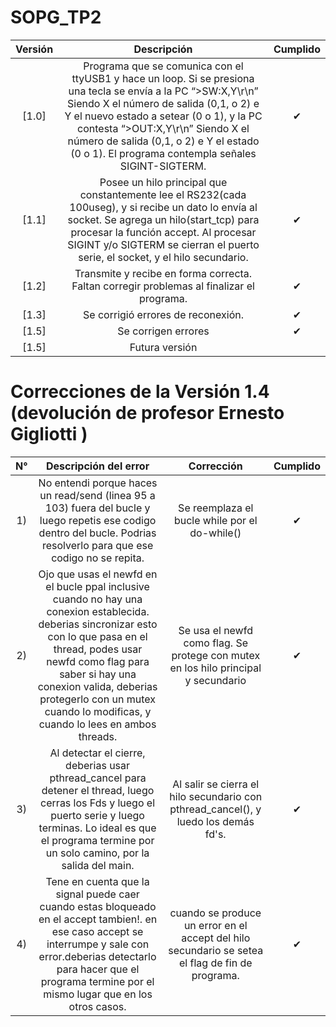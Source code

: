 # SOPG_TP2

| Versión | Descripción | Cumplido |
| :-: | :-: | :-: |
[1.0] | Programa que se comunica con el ttyUSB1 y hace un loop. Si se presiona una tecla se envía a la PC “>SW:X,Y\r\n” Siendo X el número de salida (0,1, o 2) e Y el nuevo estado a setear (0 o 1), y la PC contesta “>OUT:X,Y\r\n” Siendo X el número de salida (0,1, o 2) e Y el estado (0 o 1). El programa contempla señales SIGINT-SIGTERM.| ✔ |
[1.1] | Posee un hilo principal que constantemente lee el RS232(cada 100useg), y si recibe un dato lo envía al socket. Se agrega un hilo(start_tcp) para procesar la función accept. Al procesar SIGINT y/o SIGTERM se cierran el puerto serie, el socket, y el hilo secundario. | ✔ |
[1.2] | Transmite y recibe en forma correcta. Faltan corregir problemas al finalizar el programa.  | ✔ |
[1.3] | Se corrigió errores de reconexión. | ✔ |
[1.5] | Se corrigen errores | ✔ |
[1.5] | Futura versión |   |

# Correcciones de la Versión 1.4 (devolución de profesor Ernesto Gigliotti )

| N° | Descripción del error | Corrección |  Cumplido |
| :-: | :-: | :-: | :-: |
| 1) | No entendi porque haces un read/send (linea 95 a 103) fuera del bucle y luego repetis ese codigo dentro del bucle. Podrias resolverlo para que ese codigo no se repita. | Se reemplaza el bucle while por el do-while() | ✔ |
| 2) | Ojo que usas el newfd en el bucle ppal inclusive cuando no hay una conexion establecida. deberias sincronizar esto con lo que pasa en el thread, podes usar newfd como flag para saber si hay una conexion valida, deberias protegerlo con un mutex cuando lo modificas, y cuando lo lees en ambos threads. | Se usa el newfd como flag. Se protege con mutex en los hilo principal y secundario | ✔ |
| 3) | Al detectar el cierre, deberias usar pthread_cancel para detener el thread, luego cerras los Fds y luego el puerto serie y luego terminas. Lo ideal es que el programa termine por un solo camino, por la salida del main.| Al salir se cierra el hilo secundario con pthread_cancel(), y luedo los demás fd's. | ✔ |
| 4) | Tene en cuenta que la signal puede caer cuando estas bloqueado en el accept tambien!. en ese caso accept se interrumpe y sale con error.deberias detectarlo para hacer que el programa termine por el mismo lugar que en los otros casos. | cuando se produce un error en el accept del hilo secundario se setea el flag de fin de programa. | ✔ |
